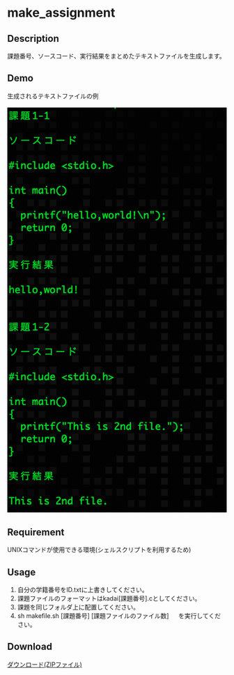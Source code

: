 make_assignment
====

## Description
課題番号、ソースコード、実行結果をまとめたテキストファイルを生成します。

## Demo
生成されるテキストファイルの例 <br><br>
![demo_image](https://github.com/task4233/make_assignment/blob/master/demo.png)

## Requirement
UNIXコマンドが使用できる環境(シェルスクリプトを利用するため)

## Usage
1. 自分の学籍番号をID.txtに上書きしてください。
2. 課題ファイルのフォーマットはkadai[課題番号].cとしてください。
3. 課題を同じフォルダ上に配置してください。
4. sh makefile.sh [課題番号] [課題ファイルのファイル数]
　 を実行してください。

## Download
[ダウンロード(ZIPファイル)](https://github.com/task4233/make_assignment/blob/master/demo.png)
